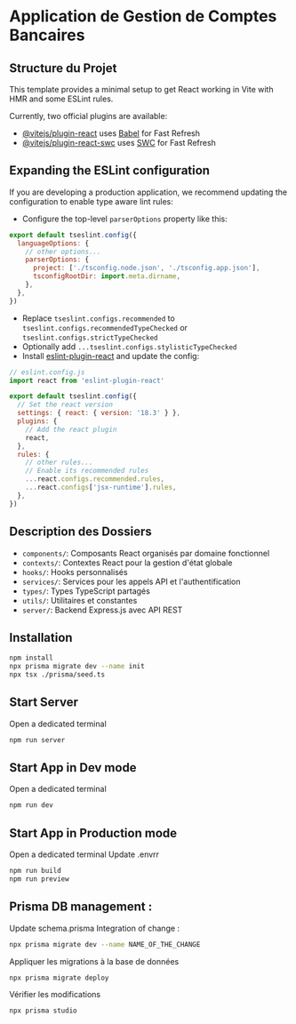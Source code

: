 # Application de Gestion de Comptes Bancaires

## Structure du Projet

This template provides a minimal setup to get React working in Vite with HMR and some ESLint rules.

Currently, two official plugins are available:

- [@vitejs/plugin-react](https://github.com/vitejs/vite-plugin-react/blob/main/packages/plugin-react/README.md) uses [Babel](https://babeljs.io/) for Fast Refresh
- [@vitejs/plugin-react-swc](https://github.com/vitejs/vite-plugin-react-swc) uses [SWC](https://swc.rs/) for Fast Refresh

## Expanding the ESLint configuration

If you are developing a production application, we recommend updating the configuration to enable type aware lint rules:

- Configure the top-level `parserOptions` property like this:

```js
export default tseslint.config({
  languageOptions: {
    // other options...
    parserOptions: {
      project: ['./tsconfig.node.json', './tsconfig.app.json'],
      tsconfigRootDir: import.meta.dirname,
    },
  },
})
```

- Replace `tseslint.configs.recommended` to `tseslint.configs.recommendedTypeChecked` or `tseslint.configs.strictTypeChecked`
- Optionally add `...tseslint.configs.stylisticTypeChecked`
- Install [eslint-plugin-react](https://github.com/jsx-eslint/eslint-plugin-react) and update the config:

```js
// eslint.config.js
import react from 'eslint-plugin-react'

export default tseslint.config({
  // Set the react version
  settings: { react: { version: '18.3' } },
  plugins: {
    // Add the react plugin
    react,
  },
  rules: {
    // other rules...
    // Enable its recommended rules
    ...react.configs.recommended.rules,
    ...react.configs['jsx-runtime'].rules,
  },
})
```

## Description des Dossiers

- `components/`: Composants React organisés par domaine fonctionnel
- `contexts/`: Contextes React pour la gestion d'état globale
- `hooks/`: Hooks personnalisés
- `services/`: Services pour les appels API et l'authentification
- `types/`: Types TypeScript partagés
- `utils/`: Utilitaires et constantes
- `server/`: Backend Express.js avec API REST

## Installation

```bash
npm install
npx prisma migrate dev --name init 
npx tsx ./prisma/seed.ts
```

## Start Server
Open a dedicated terminal

```bash
npm run server
```

## Start App in Dev mode
Open a dedicated terminal

```bash
npm run dev
```

## Start App in Production mode
Open a dedicated terminal
Update .envrr

```bash
npm run build
npm run preview
```

## Prisma DB management :  

Update schema.prisma
Integration of change : 
```bash
npx prisma migrate dev --name NAME_OF_THE_CHANGE
```

Appliquer les migrations à la base de données
```bash
npx prisma migrate deploy
```

Vérifier les modifications
```bash
npx prisma studio
```




